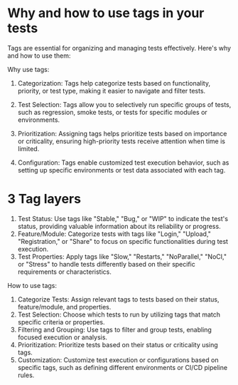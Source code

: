 # Why and how to use tags in your tests 
Tags are essential for organizing and managing tests effectively. Here's why and how to use them:

Why use tags:

1. Categorization: Tags help categorize tests based on functionality, priority, or test type, making it easier to navigate and filter tests.

2. Test Selection: Tags allow you to selectively run specific groups of tests, such as regression, smoke tests, or tests for specific modules or environments.

3. Prioritization: Assigning tags helps prioritize tests based on importance or criticality, ensuring high-priority tests receive attention when time is limited.

4. Configuration: Tags enable customized test execution behavior, such as setting up specific environments or test data associated with each tag.
# 3 Tag layers
1. Test Status: Use tags like "Stable," "Bug," or "WIP" to indicate the test's status, providing valuable information about its reliability or progress.
2. Feature/Module: Categorize tests with tags like "Login," "Upload," "Registration," or "Share" to focus on specific functionalities during test execution.
3. Test Properties: Apply tags like "Slow," "Restarts," "NoParallel," "NoCI," or "Stress" to handle tests differently based on their specific requirements or characteristics.

How to use tags:

1. Categorize Tests: Assign relevant tags to tests based on their status, feature/module, and properties.
2. Test Selection: Choose which tests to run by utilizing tags that match specific criteria or properties.
3. Filtering and Grouping: Use tags to filter and group tests, enabling focused execution or analysis.
4. Prioritization: Prioritize tests based on their status or criticality using tags.
5. Customization: Customize test execution or configurations based on specific tags, such as defining different environments or CI/CD pipeline rules.
